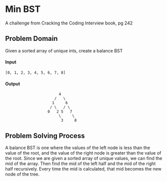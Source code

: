# Min BST

A challenge from Cracking the Coding Interview book, pg 242

## Problem Domain
Given a sorted array of unique ints, create a balance BST

#### Input
```
[0, 1, 2, 3, 4, 5, 6, 7, 8]
```

#### Output
```
                        4
                      /   \ 
                     1     6
                    / \   / \
                   0   2 5   7
                        \     \
                         3     8

```

## Problem Solving Process
A balance BST is one where the values of the left node is less 
than the value of the root, and the value of the right node is greater 
than the value of the root.  Since we are given a sorted array of unique 
values, we can find the mid of the array.  Then find the mid of 
the left half and the mid of the right half recursively.  Every time the 
mid is calculated, that mid becomes the new node of the tree.

